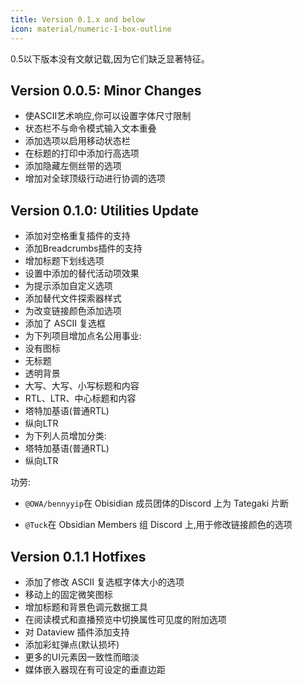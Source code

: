 ```yaml
---
title: Version 0.1.x and below
icon: material/numeric-1-box-outline
---
```


0.5以下版本没有文献记载,因为它们缺乏显著特征。

## Version 0.0.5: Minor Changes
- 使ASCII艺术响应,你可以设置字体尺寸限制
- 状态栏不与命令模式输入文本重叠
- 添加选项以启用移动状态栏
- 在标题的打印中添加行高选项
- 添加隐藏左侧丝带的选项
- 增加对全球顶级行动进行协调的选项

## Version 0.1.0: Utilities Update
- 添加对空格重复插件的支持
- 添加Breadcrumbs插件的支持
- 增加标题下划线选项
- 设置中添加的替代活动项效果
- 为提示添加自定义选项
- 添加替代文件探索器样式
- 为改变链接颜色添加选项
- 添加了 ASCII 复选框
- 为下列项目增加点名公用事业:
- 没有图标
- 无标题
- 透明背景
- 大写、大写、小写标题和内容
- RTL、LTR、中心标题和内容
- 塔特加基语(普通RTL)
- 纵向LTR
- 为下列人员增加分类:
- 塔特加基语(普通RTL)
- 纵向LTR

功劳:

- `@OWA/bennyyip`在 Obisidian 成员团体的Discord 上为 Tategaki 片断

- `@Tuck`在 Obsidian Members 组 Discord 上,用于修改链接颜色的选项

## Version 0.1.1 Hotfixes
- 添加了修改 ASCII 复选框字体大小的选项
- 移动上的固定微笑图标
- 增加标题和背景色调元数据工具
- 在阅读模式和直播预览中切换属性可见度的附加选项
- 对 Dataview 插件添加支持
- 添加彩虹弹点(默认损坏)
- 更多的UI元素因一致性而暗淡
- 媒体嵌入器现在有可设定的垂直边距